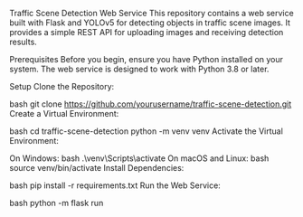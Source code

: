 
Traffic Scene Detection Web Service
This repository contains a web service built with Flask and YOLOv5 for detecting objects in traffic scene images. It provides a simple REST API for uploading images and receiving detection results.

Prerequisites
Before you begin, ensure you have Python installed on your system. The web service is designed to work with Python 3.8 or later.

Setup
Clone the Repository:

bash
git clone https://github.com/yourusername/traffic-scene-detection.git
Create a Virtual Environment:

bash
cd traffic-scene-detection
python -m venv venv
Activate the Virtual Environment:

On Windows:
bash
.\venv\Scripts\activate
On macOS and Linux:
bash
source venv/bin/activate
Install Dependencies:

bash
pip install -r requirements.txt
Run the Web Service:

bash
python -m flask run
